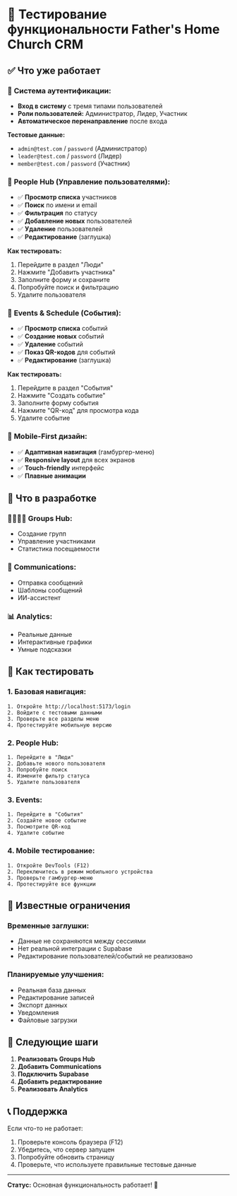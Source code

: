 # 🧪 Тестирование функциональности Father's Home Church CRM

## ✅ Что уже работает

### 🔐 **Система аутентификации:**
- **Вход в систему** с тремя типами пользователей
- **Роли пользователей:** Администратор, Лидер, Участник
- **Автоматическое перенаправление** после входа

**Тестовые данные:**
- `admin@test.com` / `password` (Администратор)
- `leader@test.com` / `password` (Лидер)  
- `member@test.com` / `password` (Участник)

### 👥 **People Hub (Управление пользователями):**
- ✅ **Просмотр списка** участников
- ✅ **Поиск** по имени и email
- ✅ **Фильтрация** по статусу
- ✅ **Добавление новых** пользователей
- ✅ **Удаление** пользователей
- ✅ **Редактирование** (заглушка)

**Как тестировать:**
1. Перейдите в раздел "Люди"
2. Нажмите "Добавить участника"
3. Заполните форму и сохраните
4. Попробуйте поиск и фильтрацию
5. Удалите пользователя

### 📅 **Events & Schedule (События):**
- ✅ **Просмотр списка** событий
- ✅ **Создание новых** событий
- ✅ **Удаление** событий
- ✅ **Показ QR-кодов** для событий
- ✅ **Редактирование** (заглушка)

**Как тестировать:**
1. Перейдите в раздел "События"
2. Нажмите "Создать событие"
3. Заполните форму события
4. Нажмите "QR-код" для просмотра кода
5. Удалите событие

### 📱 **Mobile-First дизайн:**
- ✅ **Адаптивная навигация** (гамбургер-меню)
- ✅ **Responsive layout** для всех экранов
- ✅ **Touch-friendly** интерфейс
- ✅ **Плавные анимации**

## 🚧 Что в разработке

### 👨‍👩‍👧‍👦 **Groups Hub:**
- Создание групп
- Управление участниками
- Статистика посещаемости

### 💬 **Communications:**
- Отправка сообщений
- Шаблоны сообщений
- ИИ-ассистент

### 📊 **Analytics:**
- Реальные данные
- Интерактивные графики
- Умные подсказки

## 🧪 Как тестировать

### 1. **Базовая навигация:**
```
1. Откройте http://localhost:5173/login
2. Войдите с тестовыми данными
3. Проверьте все разделы меню
4. Протестируйте мобильную версию
```

### 2. **People Hub:**
```
1. Перейдите в "Люди"
2. Добавьте нового пользователя
3. Попробуйте поиск
4. Измените фильтр статуса
5. Удалите пользователя
```

### 3. **Events:**
```
1. Перейдите в "События"
2. Создайте новое событие
3. Посмотрите QR-код
4. Удалите событие
```

### 4. **Mobile тестирование:**
```
1. Откройте DevTools (F12)
2. Переключитесь в режим мобильного устройства
3. Проверьте гамбургер-меню
4. Протестируйте все функции
```

## 🐛 Известные ограничения

### **Временные заглушки:**
- Данные не сохраняются между сессиями
- Нет реальной интеграции с Supabase
- Редактирование пользователей/событий не реализовано

### **Планируемые улучшения:**
- Реальная база данных
- Редактирование записей
- Экспорт данных
- Уведомления
- Файловые загрузки

## 🎯 Следующие шаги

1. **Реализовать Groups Hub**
2. **Добавить Communications**
3. **Подключить Supabase**
4. **Добавить редактирование**
5. **Реализовать Analytics**

## 📞 Поддержка

Если что-то не работает:
1. Проверьте консоль браузера (F12)
2. Убедитесь, что сервер запущен
3. Попробуйте обновить страницу
4. Проверьте, что используете правильные тестовые данные

---

**Статус:** Основная функциональность работает! 🎉
